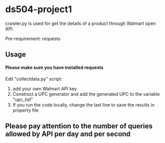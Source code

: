 # ds504-project1

crawler.py is used for get the details of a product through Walmart open API.

Pre-requirement:
requests

## Usage
#### Please make sure you have installed requests
Edit "collectdata.py" script:
1. add your own Walmart API key
2. Construct a UPC generator and add the generated UPC to the variable "upc_list"
3. If you run the code locally, change the last line to save the results in property file

## Please pay attention to the number of queries allowed by API per day and per second
